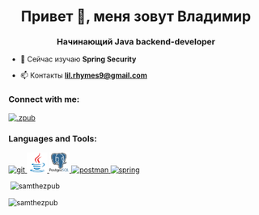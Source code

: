 <h1 align="center">Привет 👋, меня зовут Владимир</h1>
<h3 align="center">Начинающий Java backend-developer</h3>

- 🌱 Сейчас изучаю **Spring Security**

- 📫 Контакты **lil.rhymes9@gmail.com**

<h3 align="left">Connect with me:</h3>
<p align="left">
<a href="https://discord.gg/.zpub" target="blank"><img align="center" src="https://raw.githubusercontent.com/rahuldkjain/github-profile-readme-generator/master/src/images/icons/Social/discord.svg" alt=".zpub" height="30" width="40" /></a>
</p>

<h3 align="left">Languages and Tools:</h3>
<p align="left"> <a href="https://git-scm.com/" target="_blank" rel="noreferrer"> <img src="https://www.vectorlogo.zone/logos/git-scm/git-scm-icon.svg" alt="git" width="40" height="40"/> </a> <a href="https://www.java.com" target="_blank" rel="noreferrer"> <img src="https://raw.githubusercontent.com/devicons/devicon/master/icons/java/java-original.svg" alt="java" width="40" height="40"/> </a> <a href="https://www.postgresql.org" target="_blank" rel="noreferrer"> <img src="https://raw.githubusercontent.com/devicons/devicon/master/icons/postgresql/postgresql-original-wordmark.svg" alt="postgresql" width="40" height="40"/> </a> <a href="https://postman.com" target="_blank" rel="noreferrer"> <img src="https://www.vectorlogo.zone/logos/getpostman/getpostman-icon.svg" alt="postman" width="40" height="40"/> </a> <a href="https://spring.io/" target="_blank" rel="noreferrer"> <img src="https://www.vectorlogo.zone/logos/springio/springio-icon.svg" alt="spring" width="40" height="40"/> </a> </p>

<p>&nbsp;<img align="center" src="https://github-readme-stats.vercel.app/api?username=samthezpub&show_icons=true&locale=en" alt="samthezpub" /></p>

<p><img align="center" src="https://github-readme-streak-stats.herokuapp.com/?user=samthezpub&" alt="samthezpub" /></p>
